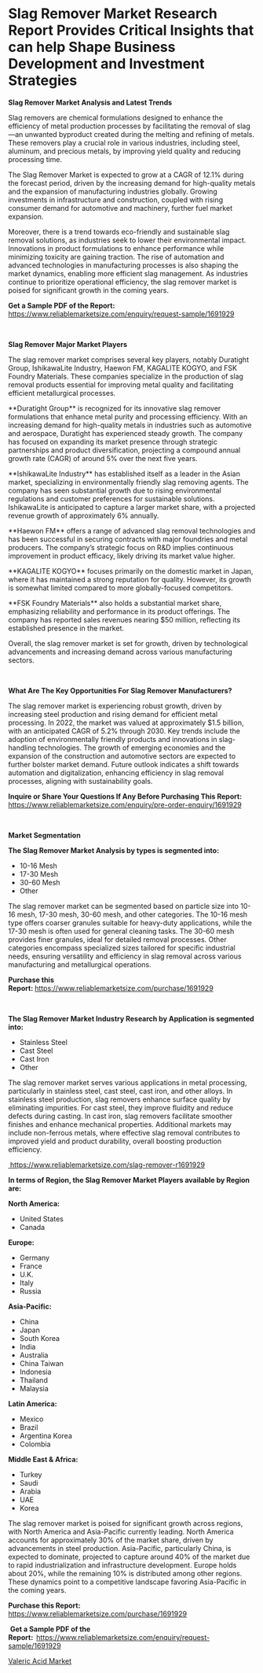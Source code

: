 <p><h1>Slag Remover Market Research Report Provides Critical Insights that can help Shape Business Development and Investment Strategies</h1></p><p><strong>Slag Remover Market Analysis and Latest Trends</strong></p>
<p><p>Slag removers are chemical formulations designed to enhance the efficiency of metal production processes by facilitating the removal of slag—an unwanted byproduct created during the melting and refining of metals. These removers play a crucial role in various industries, including steel, aluminum, and precious metals, by improving yield quality and reducing processing time.</p><p>The Slag Remover Market is expected to grow at a CAGR of 12.1% during the forecast period, driven by the increasing demand for high-quality metals and the expansion of manufacturing industries globally. Growing investments in infrastructure and construction, coupled with rising consumer demand for automotive and machinery, further fuel market expansion. </p><p>Moreover, there is a trend towards eco-friendly and sustainable slag removal solutions, as industries seek to lower their environmental impact. Innovations in product formulations to enhance performance while minimizing toxicity are gaining traction. The rise of automation and advanced technologies in manufacturing processes is also shaping the market dynamics, enabling more efficient slag management. As industries continue to prioritize operational efficiency, the slag remover market is poised for significant growth in the coming years.</p></p>
<p><strong>Get a Sample PDF of the Report:&nbsp;</strong> <a href="https://www.reliablemarketsize.com/enquiry/request-sample/1691929?utm_campaign=2216&utm_medium=2&utm_source=Github&utm_content=ia&utm_term=31012025&utm_id=slag-remover">https://www.reliablemarketsize.com/enquiry/request-sample/1691929</a></p>
<p>&nbsp;</p>
<p><strong>Slag Remover Major Market Players</strong></p>
<p><p>The slag remover market comprises several key players, notably Duratight Group, IshikawaLite Industry, Haewon FM, KAGALITE KOGYO, and FSK Foundry Materials. These companies specialize in the production of slag removal products essential for improving metal quality and facilitating efficient metallurgical processes.</p><p>**Duratight Group** is recognized for its innovative slag remover formulations that enhance metal purity and processing efficiency. With an increasing demand for high-quality metals in industries such as automotive and aerospace, Duratight has experienced steady growth. The company has focused on expanding its market presence through strategic partnerships and product diversification, projecting a compound annual growth rate (CAGR) of around 5% over the next five years.</p><p>**IshikawaLite Industry** has established itself as a leader in the Asian market, specializing in environmentally friendly slag removing agents. The company has seen substantial growth due to rising environmental regulations and customer preferences for sustainable solutions. IshikawaLite is anticipated to capture a larger market share, with a projected revenue growth of approximately 6% annually.</p><p>**Haewon FM** offers a range of advanced slag removal technologies and has been successful in securing contracts with major foundries and metal producers. The company’s strategic focus on R&D implies continuous improvement in product efficacy, likely driving its market value higher.</p><p>**KAGALITE KOGYO** focuses primarily on the domestic market in Japan, where it has maintained a strong reputation for quality. However, its growth is somewhat limited compared to more globally-focused competitors.</p><p>**FSK Foundry Materials** also holds a substantial market share, emphasizing reliability and performance in its product offerings. The company has reported sales revenues nearing $50 million, reflecting its established presence in the market. </p><p>Overall, the slag remover market is set for growth, driven by technological advancements and increasing demand across various manufacturing sectors.</p></p>
<p>&nbsp;</p>
<p><strong>What Are The Key Opportunities For Slag Remover Manufacturers?</strong></p>
<p><p>The slag remover market is experiencing robust growth, driven by increasing steel production and rising demand for efficient metal processing. In 2022, the market was valued at approximately $1.5 billion, with an anticipated CAGR of 5.2% through 2030. Key trends include the adoption of environmentally friendly products and innovations in slag-handling technologies. The growth of emerging economies and the expansion of the construction and automotive sectors are expected to further bolster market demand. Future outlook indicates a shift towards automation and digitalization, enhancing efficiency in slag removal processes, aligning with sustainability goals.</p></p>
<p><strong>Inquire or Share Your Questions If Any Before Purchasing This Report:</strong> <a href="https://www.reliablemarketsize.com/enquiry/pre-order-enquiry/1691929?utm_campaign=2216&utm_medium=2&utm_source=Github&utm_content=ia&utm_term=31012025&utm_id=slag-remover">https://www.reliablemarketsize.com/enquiry/pre-order-enquiry/1691929</a></p>
<p>&nbsp;</p>
<p><strong>Market Segmentation</strong></p>
<p><strong>The Slag Remover Market Analysis by types is segmented into:</strong></p>
<p><ul><li>10-16 Mesh</li><li>17-30 Mesh</li><li>30-60 Mesh</li><li>Other</li></ul></p>
<p><p>The slag remover market can be segmented based on particle size into 10-16 mesh, 17-30 mesh, 30-60 mesh, and other categories. The 10-16 mesh type offers coarser granules suitable for heavy-duty applications, while the 17-30 mesh is often used for general cleaning tasks. The 30-60 mesh provides finer granules, ideal for detailed removal processes. Other categories encompass specialized sizes tailored for specific industrial needs, ensuring versatility and efficiency in slag removal across various manufacturing and metallurgical operations.</p></p>
<p><strong>Purchase this Report:&nbsp;</strong><a href="https://www.reliablemarketsize.com/purchase/1691929?utm_campaign=2216&utm_medium=2&utm_source=Github&utm_content=ia&utm_term=31012025&utm_id=slag-remover">https://www.reliablemarketsize.com/purchase/1691929</a></p>
<p>&nbsp;</p>
<p><strong>The Slag Remover Market Industry Research by Application is segmented into:</strong></p>
<p><ul><li>Stainless Steel</li><li>Cast Steel</li><li>Cast Iron</li><li>Other</li></ul></p>
<p><p>The slag remover market serves various applications in metal processing, particularly in stainless steel, cast steel, cast iron, and other alloys. In stainless steel production, slag removers enhance surface quality by eliminating impurities. For cast steel, they improve fluidity and reduce defects during casting. In cast iron, slag removers facilitate smoother finishes and enhance mechanical properties. Additional markets may include non-ferrous metals, where effective slag removal contributes to improved yield and product durability, overall boosting production efficiency.</p></p>
<p><a href="https://www.reliablemarketsize.com/slag-remover-r1691929?utm_campaign=2216&utm_medium=2&utm_source=Github&utm_content=ia&utm_term=31012025&utm_id=slag-remover">&nbsp;https://www.reliablemarketsize.com/slag-remover-r1691929</a></p>
<p><strong>In terms of Region, the Slag Remover Market Players available by Region are:</strong></p>
<p>
    <p> <strong> North America: </strong>
        <ul>
            <li>United States</li>
            <li>Canada</li>
        </ul>
        </p> 
    <p> <strong> Europe: </strong>
        <ul>
            <li>Germany</li>
            <li>France</li>
            <li>U.K.</li>
            <li>Italy</li>
            <li>Russia</li>
        </ul>
        </p> 
    <p> <strong> Asia-Pacific: </strong>
        <ul>
            <li>China</li>
            <li>Japan</li>
            <li>South Korea</li>
            <li>India</li>
            <li>Australia</li>
            <li>China Taiwan</li>
            <li>Indonesia</li>
            <li>Thailand</li>
            <li>Malaysia</li>
        </ul>
        </p> 
    <p> <strong> Latin America: </strong>
        <ul>
            <li>Mexico</li>
            <li>Brazil</li>
            <li>Argentina Korea</li>
            <li>Colombia</li>
        </ul>
        </p> 
    <p> <strong> Middle East & Africa: </strong>
        <ul>
            <li>Turkey</li>
            <li>Saudi</li>
            <li>Arabia</li>
            <li>UAE</li>
            <li>Korea</li>
        </ul>
    </p>
    </p>
<p><p>The slag remover market is poised for significant growth across regions, with North America and Asia-Pacific currently leading. North America accounts for approximately 30% of the market share, driven by advancements in steel production. Asia-Pacific, particularly China, is expected to dominate, projected to capture around 40% of the market due to rapid industrialization and infrastructure development. Europe holds about 20%, while the remaining 10% is distributed among other regions. These dynamics point to a competitive landscape favoring Asia-Pacific in the coming years.</p></p>
<p><strong>Purchase this Report: </strong><a href="https://www.reliablemarketsize.com/purchase/1691929?utm_campaign=2216&utm_medium=2&utm_source=Github&utm_content=ia&utm_term=31012025&utm_id=slag-remover">https://www.reliablemarketsize.com/purchase/1691929</a></p>
<p>&nbsp;<strong>Get a Sample PDF of the Report:&nbsp;&nbsp;</strong><a href="https://www.reliablemarketsize.com/enquiry/request-sample/1691929?utm_campaign=2216&utm_medium=2&utm_source=Github&utm_content=ia&utm_term=31012025&utm_id=slag-remover">https://www.reliablemarketsize.com/enquiry/request-sample/1691929</a></p>
<p><strong></strong></p>
<p><p><a href="https://github.com/millionkaryn68/Market-Research-Report-List-1/blob/main/valeric-acid-market.md?utm_campaign=2216&utm_medium=2&utm_source=Github&utm_content=ia&utm_term=31012025&utm_id=slag-remover">Valeric Acid Market</a></p></p>
